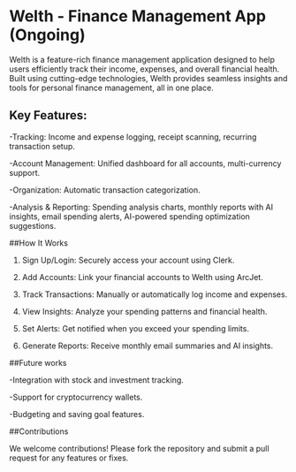 # Welth - Finance Management App (Ongoing)

Welth is a feature-rich finance management application designed to help users efficiently track their income, expenses, and overall financial health. Built using cutting-edge technologies, Welth provides seamless insights and tools for personal finance management, all in one place.

## Key Features:

-Tracking: Income and expense logging, receipt scanning, recurring transaction setup.

-Account Management: Unified dashboard for all accounts, multi-currency support.

-Organization: Automatic transaction categorization.

-Analysis & Reporting: Spending analysis charts, monthly reports with AI insights, email spending alerts, AI-powered spending optimization suggestions.

##How It Works

1. Sign Up/Login: Securely access your account using Clerk.

2. Add Accounts: Link your financial accounts to Welth using ArcJet.

3. Track Transactions: Manually or automatically log income and expenses.

4. View Insights: Analyze your spending patterns and financial health.

5. Set Alerts: Get notified when you exceed your spending limits.

6. Generate Reports: Receive monthly email summaries and AI insights.


##Future works

-Integration with stock and investment tracking.

-Support for cryptocurrency wallets.

-Budgeting and saving goal features.


##Contributions

We welcome contributions! Please fork the repository and submit a pull request for any features or fixes.





